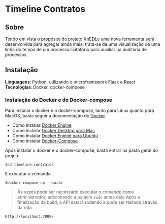 # Timeline Contratos

## Sobre
Tendo em vista o propósito do projeto KnEDLe uma nova ferramenta será desenvolvida para agregar ainda mais, trata-se de uma visualização de uma linha do tempo de um processo licitatório para auxiliar na auditoria de processos.

## Instalação 
**Linguagens**: Python, utilizando o microframework Flask e React<br>
**Tecnologias**: Docker, docker-compose<br>

### Instalação do Docker e do Docker-compose
Para instalar o docker e o docker-compose, tanto para Linux quanto para MacOS, basta seguir a documentação do [Docker](https://docs.docker.com/).
* Como instalar [Docker Engine](https://docs.docker.com/engine/install/)
* Como instalar [Docker Desktop para Mac](https://docs.docker.com/docker-for-mac/install/)
* Como instalar [Docker Engine para Ubuntu](https://docs.docker.com/engine/install/ubuntu/)
* Como instalar [Docker-Compose](https://docs.docker.com/compose/install/)

Após instalar o docker e o docker-compose, basta entrar na pasta geral do projeto
```
$cd timeline-contratos
```
E executar o comando
```
$docker-compose up --build
```
> Às vezes pode ser necessário executar o comando como administrador, adicionando a palavra ```sudo``` antes dele
Após a finalização da build, a API estará rodando e pode ser testada através da rota
```
http://localhost:3000/
